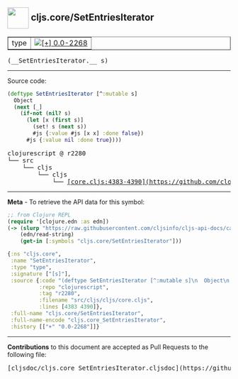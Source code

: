 ## <img width="48px" valign="middle" src="http://i.imgur.com/Hi20huC.png"> cljs.core/SetEntriesIterator

 <table border="1">
<tr>

<td>type</td>
<td><a href="https://github.com/cljsinfo/cljs-api-docs/tree/0.0-2268"><img valign="middle" alt="[+] 0.0-2268" src="https://img.shields.io/badge/+-0.0--2268-lightgrey.svg"></a> </td>
</tr>
</table>

 <samp>
(__SetEntriesIterator.__ s)<br>
</samp>

---





Source code:

```clj
(deftype SetEntriesIterator [^:mutable s]
  Object
  (next [_]
    (if-not (nil? s)
      (let [x (first s)]
        (set! s (next s))
        #js {:value #js [x x] :done false})
      #js {:value nil :done true})))
```

 <pre>
clojurescript @ r2280
└── src
    └── cljs
        └── cljs
            └── <ins>[core.cljs:4383-4390](https://github.com/clojure/clojurescript/blob/r2280/src/cljs/cljs/core.cljs#L4383-L4390)</ins>
</pre>


---

__Meta__ - To retrieve the API data for this symbol:

```clj
;; from Clojure REPL
(require '[clojure.edn :as edn])
(-> (slurp "https://raw.githubusercontent.com/cljsinfo/cljs-api-docs/catalog/cljs-api.edn")
    (edn/read-string)
    (get-in [:symbols "cljs.core/SetEntriesIterator"]))
```

```clj
{:ns "cljs.core",
 :name "SetEntriesIterator",
 :type "type",
 :signature ["[s]"],
 :source {:code "(deftype SetEntriesIterator [^:mutable s]\n  Object\n  (next [_]\n    (if-not (nil? s)\n      (let [x (first s)]\n        (set! s (next s))\n        #js {:value #js [x x] :done false})\n      #js {:value nil :done true})))",
          :repo "clojurescript",
          :tag "r2280",
          :filename "src/cljs/cljs/core.cljs",
          :lines [4383 4390]},
 :full-name "cljs.core/SetEntriesIterator",
 :full-name-encode "cljs.core_SetEntriesIterator",
 :history [["+" "0.0-2268"]]}

```

---

__Contributions__ to this document are accepted as Pull Requests to the following file:

 <pre>
[cljsdoc/cljs.core_SetEntriesIterator.cljsdoc](https://github.com/cljsinfo/cljs-api-docs/blob/master/cljsdoc/cljs.core_SetEntriesIterator.cljsdoc)
</pre>

